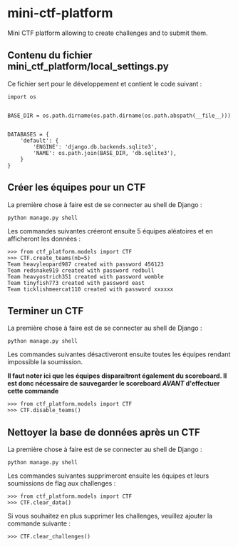 # mini-ctf-platform
Mini CTF platform allowing to create challenges and to submit them. 

## Contenu du fichier mini_ctf_platform/local_settings.py
Ce fichier sert pour le développement et contient le code suivant : 

```
import os


BASE_DIR = os.path.dirname(os.path.dirname(os.path.abspath(__file__)))


DATABASES = {
    'default': {
        'ENGINE': 'django.db.backends.sqlite3',
        'NAME': os.path.join(BASE_DIR, 'db.sqlite3'),
    }
}
```

## Créer les équipes pour un CTF
La première chose à faire est de se connecter au shell de Django : 
```
python manage.py shell
```

Les commandes suivantes créeront ensuite 5 équipes aléatoires et en afficheront les données : 
```
>>> from ctf_platform.models import CTF
>>> CTF.create_teams(nb=5)
Team heavyleopard987 created with password 456123
Team redsnake919 created with password redbull
Team heavyostrich351 created with password womble
Team tinyfish773 created with password east
Team ticklishmeercat110 created with password xxxxxx
```

## Terminer un CTF
La première chose à faire est de se connecter au shell de Django : 
```
python manage.py shell
```

Les commandes suivantes désactiveront ensuite toutes les équipes rendant impossible la soumission.

**Il faut noter ici que les équipes disparaitront également du scoreboard. Il est donc nécessaire de 
sauvegarder le scoreboard *AVANT* d'effectuer cette commande** 

```
>>> from ctf_platform.models import CTF
>>> CTF.disable_teams()
```

## Nettoyer la base de données après un CTF
La première chose à faire est de se connecter au shell de Django : 
```
python manage.py shell
```

Les commandes suivantes supprimeront ensuite les équipes et leurs soumissions de flag aux challenges :
```
>>> from ctf_platform.models import CTF
>>> CTF.clear_data()
```

Si vous souhaitez en plus supprimer les challenges, veuillez ajouter la commande suivante : 
```
>>> CTF.clear_challenges()
```
